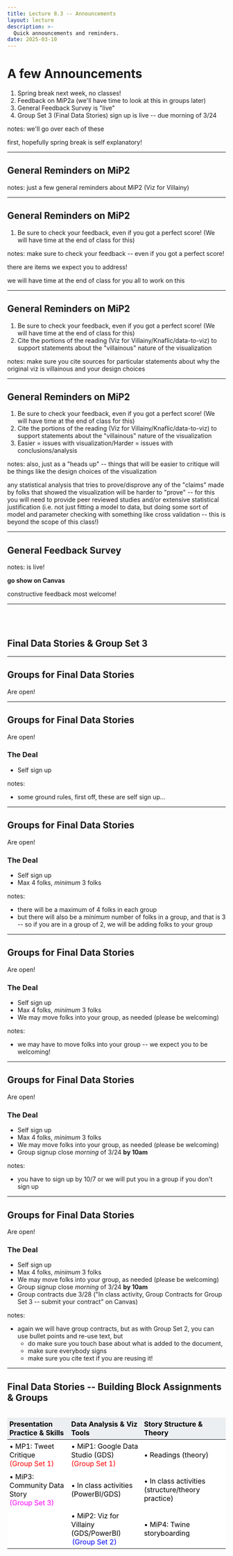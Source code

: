 ```yaml
---
title: Lecture 8.3 -- Announcements
layout: lecture
description: >-
  Quick announcements and reminders.
date: 2025-03-10
---
```


# A few Announcements

1. Spring break next week, no classes!
1. Feedback on MiP2a (we'll have time to look at this in groups later)
1. General Feedback Survey is "live"
1. Group Set 3 (Final Data Stories) sign up is live -- due morning of 3/24 

notes:
we'll go over each of these

first, hopefully spring break is self explanatory!

---

## General Reminders on MiP2

notes:
just a few general reminders about MiP2 (Viz for Villainy)

---

## General Reminders on MiP2

1. Be sure to check your feedback, even if you got a perfect score! (We will have time at the end of class for this)


notes:
make sure to check your feedback -- even if you got a perfect score!

there are items we expect you to address!

we will have time at the end of class for you all to work on this

---

## General Reminders on MiP2

1. Be sure to check your feedback, even if you got a perfect score! (We will have time at the end of class for this)
1. Cite the portions of the reading (Viz for Villainy/Knaflic/data-to-viz) to support statements about the "villainous" nature of the visualization


notes:
make sure you cite sources for particular statements about why the original viz is villainous and your design choices

---

## General Reminders on MiP2

1. Be sure to check your feedback, even if you got a perfect score! (We will have time at the end of class for this)
1. Cite the portions of the reading (Viz for Villainy/Knaflic/data-to-viz) to support statements about the "villainous" nature of the visualization
1. Easier = issues with visualization/Harder = issues with conclusions/analysis

notes:
also, just as a "heads up" -- things that will be easier to critique will be things like the design choices of the visualization

any statistical analysis that tries to prove/disprove any of the "claims" made by folks that showed the visualization will be harder to "prove" -- for this you will need to provide peer reviewed studies and/or extensive statistical justification (i.e. not just fitting a model to data, but doing some sort of model and parameter checking with something like cross validation -- this is beyond the scope of this class!)

---

## General Feedback Survey 

notes:
is live!

**go show on Canvas**

constructive feedback most welcome!

---

<br/>
<br/>

## Final Data Stories & Group Set 3

---

## Groups for Final Data Stories

Are open!

---

## Groups for Final Data Stories

Are open!

### The Deal

 * Self sign up
 
notes:
* some ground rules, first off, these are self sign up...

---

## Groups for Final Data Stories

Are open!

### The Deal

 * Self sign up
 * Max 4 folks, *minimum* 3 folks
 
notes:
* there will be a maximum of 4 folks in each group
* but there will also be a *minimum* number of folks in a group, and that is 3 -- so if you are in a group of 2, we will be adding
folks to your group

---

## Groups for Final Data Stories

Are open!

### The Deal

 * Self sign up
 * Max 4 folks, *minimum* 3 folks
 * We may move folks into your group, as needed (please be welcoming)
 
notes:
* we may have to move folks into your group -- we expect you to be welcoming!

---

## Groups for Final Data Stories

Are open!

### The Deal

 * Self sign up
 * Max 4 folks, *minimum* 3 folks
 * We may move folks into your group, as needed (please be welcoming)
 * Group signup close *morning* of 3/24 **by 10am**
 
notes:
* you have to sign up by 10/7 or we will put you in a group if you don't sign up


---

## Groups for Final Data Stories

Are open!

### The Deal

 * Self sign up
 * Max 4 folks, *minimum* 3 folks
 * We may move folks into your group, as needed (please be welcoming)
 * Group signup close *morning* of 3/24 **by 10am**
 * Group contracts due 3/28 ("In class activity, Group Contracts for Group Set 3 -- submit your contract" on Canvas)
 
notes:
* again we will have group contracts, but as with Group Set 2, you can use bullet points and re-use text, but 
  * do make sure you touch base about what is added to the document, 
  * make sure everybody signs
  * make sure you cite text if you are reusing it!

---

## Final Data Stories -- Building Block Assignments & Groups

<style>
.table_component {
    overflow: auto;
    width: 100%;
}

.table_component table {
    border: 0px none #dededf;
    height: 100%;
    width: 100%;
    table-layout: fixed;
    border-collapse: collapse;
    border-spacing: 1px;
    text-align: left;
}

.table_component caption {
    caption-side: top;
    text-align: left;
}

.table_component th {
    border: 1px none #dededf;
    background-color: #eceff1;
    color: #000000;
    padding: 5px;
}

.table_component td {
    border: 1px none #dededf;
    background-color: #ffffff;
    color: #000000;
    padding: 5px;
}

#theDiv11 {
  width: 130px;
  border: solid white 2px;
  display: inline;
}

#theDiv211 {
  width: 150px;
  border: solid white 2px;
  display: inline;
}
</style>

<div class="table_component" role="region" tabindex="0">
<table border="0">
    <thead>
        <tr>
            <th>Presentation Practice & Skills</th>
            <th>Data Analysis & Viz Tools</th>
            <th>Story Structure & Theory</th>
        </tr>
    </thead>
    <tbody>
        <tr>
            <td>&bull; MP1: Tweet Critique </br><font color="red">(Group Set 1)</font></td>
            <td>&bull; MiP1: Google Data Studio (GDS) </br><font color="red">(Group Set 1)</font></td>
            <td>&bull; Readings (theory)</td>
        </tr>
        <tr>
            <td>&bull; MiP3: Community Data Story </br><font color="magenta">(Group Set 3)</font></td>
            <td>&bull; In class activities (PowerBI/GDS)</td>
            <td>&bull; In class activities (structure/theory practice)</td>
        </tr>
        <tr>
            <td></td>
            <td>&bull; MiP2: Viz for Villainy (GDS/PowerBI) </br><div id="theDiv211"><font color="blue">(Group Set 2)</font></div></td>
            <td>&bull; MiP4: Twine storyboarding</td>
        </tr>
    </tbody>
</table>
</div>

<ul>
    <li>MP = Major Project (expect significant out-of-class time)</li>
    <li>MiP = Minor Project (some in class/some out of class time)</li>
</ul>
</br></br>
<ul>
    <li><font color='red'>Group Set 1</font>: chosen by "astromimicry"</li>
    <li><div id="theDiv11"><font color='blue'>Group Set 2</font></div>: random selection</li>
    <li><font color='magenta'>Group Set 3</font>: self-selection (+ instructor selection for students who do not choose a group), groups will also be used for MP2: Final Data Stories</li>
</ul>

notes:
just as a reminder of sort of where we are with our building blocks and groups...

---

## <div id="theDiv3p1">Final Data Stories</div> -- Building Block Assignments & Groups

<style>
.table_component {
    overflow: auto;
    width: 100%;
}

.table_component table {
    border: 0px none #dededf;
    height: 100%;
    width: 100%;
    table-layout: fixed;
    border-collapse: collapse;
    border-spacing: 1px;
    text-align: left;
}

.table_component caption {
    caption-side: top;
    text-align: left;
}

.table_component th {
    border: 1px none #dededf;
    background-color: #eceff1;
    color: #000000;
    padding: 5px;
}

.table_component td {
    border: 1px none #dededf;
    background-color: #ffffff;
    color: #000000;
    padding: 5px;
}

#theDiv1p1 {
  width: 130px;
  border: solid magenta 2px;
  display: inline;
}

#theDiv2p1 {
  width: 150px;
  border: solid magenta 2px;
  display: inline;
}

#theDiv3p1 {
  width: 150px;
  border: solid magenta 2px;
  display: inline;
}
</style>

<div class="table_component" role="region" tabindex="0">
<table border="0">
    <thead>
        <tr>
            <th>Presentation Practice & Skills</th>
            <th>Data Analysis & Viz Tools</th>
            <th>Story Structure & Theory</th>
        </tr>
    </thead>
    <tbody>
        <tr>
            <td>&bull; MP1: Tweet Critique </br><font color="red">(Group Set 1)</font></td>
            <td>&bull; MiP1: Google Data Studio (GDS) </br><font color="red">(Group Set 1)</font></td>
            <td>&bull; Readings (theory)</td>
        </tr>
        <tr>
            <td>&bull; MiP3: Community Data Story </br><div id="theDiv2p1"><font color="magenta">(Group Set 3)</font></div></td>
            <td>&bull; In class activities (PowerBI/GDS)</td>
            <td>&bull; In class activities (structure/theory practice)</td>
        </tr>
        <tr>
            <td></td>
            <td>&bull; MiP2: Viz for Villainy (GDS/PowerBI) </br><font color="blue">(Group Set 2)</font></td>
            <td>&bull; MiP4: Twine storyboarding</td>
        </tr>
    </tbody>
</table>
</div>

<ul>
    <li>MP = Major Project (expect significant out-of-class time)</li>
    <li>MiP = Minor Project (some in class/some out of class time)</li>
</ul>
</br></br>
<ul>
    <li><font color='red'>Group Set 1</font>: chosen by "astromimicry"</li>
    <li><font color='blue'>Group Set 2</font>: random selection -- Group Set 2 is already on Canvas</li>
    <li><div id="theDiv1p1"><font color='magenta'>Group Set 3</font></div>: self-selection (+ instructor selection for students who do not choose a group), groups will also be used for MP2: Final Data Stories</li>
</ul>

notes:

... this assignment will utilize a new group, group set 2

these groups have already been formed randomly, and are found under the "People" tab in Canvas (just make sure its Group Set 2 and not 1 for this assignment)

---

## <div id="theDiv3p2">Final Data Stories</div> -- Building Block Assignments & Groups

<style>
.table_component {
    overflow: auto;
    width: 100%;
}

.table_component table {
    border: 0px none #dededf;
    height: 100%;
    width: 100%;
    table-layout: fixed;
    border-collapse: collapse;
    border-spacing: 1px;
    text-align: left;
}

.table_component caption {
    caption-side: top;
    text-align: left;
}

.table_component th {
    border: 1px none #dededf;
    background-color: #eceff1;
    color: #000000;
    padding: 5px;
}

.table_component td {
    border: 1px none #dededf;
    background-color: #ffffff;
    color: #000000;
    padding: 5px;
}

#theDiv1p2 {
  width: 130px;
  border: solid magenta 2px;
  display: inline;
}

#theDiv2p2 {
  width: 150px;
  border: solid magenta 2px;
  display: inline;
}

#theDiv3p2 {
  width: 150px;
  border: solid magenta 2px;
  display: inline;
}
</style>

<div class="table_component" role="region" tabindex="0">
<table border="0">
    <thead>
        <tr>
            <th>Presentation Practice & Skills</th>
            <th>Data Analysis & Viz Tools</th>
            <th>Story Structure & Theory</th>
        </tr>
    </thead>
    <tbody>
        <tr>
            <td>&bull; MP1: Tweet Critique </br><font color="red">(Group Set 1)</font></td>
            <td>&bull; MiP1: Google Data Studio (GDS) </br><font color="red">(Group Set 1)</font></td>
            <td>&bull; Readings (theory)</td>
        </tr>
        <tr>
            <td>&bull; MiP3: Community Data Story </br><div id="theDiv2p2"><font color="magenta">(Group Set 3)</font></div></td>
            <td>&bull; In class activities (PowerBI/GDS)</td>
            <td>&bull; In class activities (structure/theory practice)</td>
        </tr>
        <tr>
            <td></td>
            <td>&bull; MiP2: Viz for Villainy (GDS/PowerBI) </br><font color="blue">(Group Set 2)</font></td>
            <td>&bull; MiP4: Twine storyboarding</td>
        </tr>
    </tbody>
</table>
</div>

<ul>
    <li>MP = Major Project (expect significant out-of-class time)</li>
    <li>MiP = Minor Project (some in class/some out of class time)</li>
</ul>
</br></br>
<ul>
    <li><font color='red'>Group Set 1</font>: chosen by "astromimicry"</li>
    <li><font color='blue'>Group Set 2</font>: random selection -- Group Set 2 is already on Canvas</li>
    <li><div id="theDiv1p2"><font color='magenta'>Group Set 3</font></div>: self-selection (+ instructor selection for students who do not choose a group), groups will also be used for MP2: Final Data Stories</li>
</ul>

There will be another Group Contract required for the new group (but you can reuse text from your last contract).


notes:

note -- there will be another group contract due!

you can reuse text from your last contract, just be sure to be clear about where you are citing from!